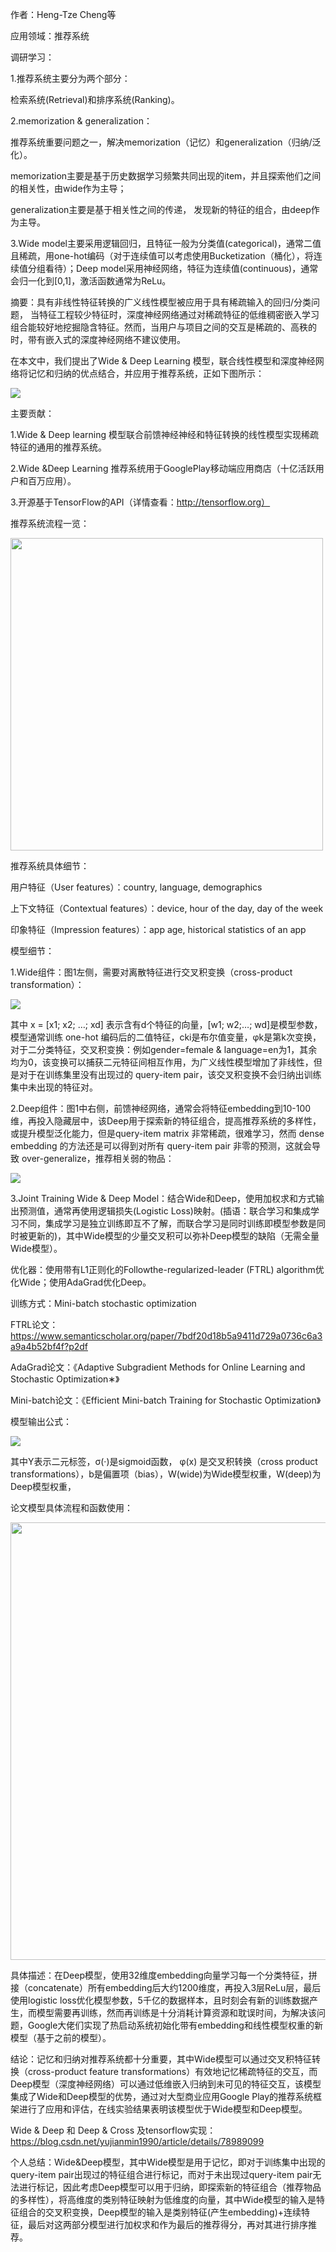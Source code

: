 作者：Heng-Tze Cheng等

应用领域：推荐系统

调研学习：

1.推荐系统主要分为两个部分：
	
检索系统(Retrieval)和排序系统(Ranking)。
	
2.memorization & generalization：
	
推荐系统重要问题之一，解决memorization（记忆）和generalization（归纳/泛化）。
	
memorization主要是基于历史数据学习频繁共同出现的item，并且探索他们之间的相关性，由wide作为主导；
	
generalization主要是基于相关性之间的传递， 发现新的特征的组合，由deep作为主导。
	
3.Wide model主要采用逻辑回归，且特征一般为分类值(categorical)，通常二值且稀疏，用one-hot编码（对于连续值可以考虑使用Bucketization（桶化），将连续值分组看待）；Deep model采用神经网络，特征为连续值(continuous)，通常会归一化到[0,1]，激活函数通常为ReLu。
	
摘要：具有非线性特征转换的广义线性模型被应用于具有稀疏输入的回归/分类问题， 当特征工程较少特征时，深度神经网络通过对稀疏特征的低维稠密嵌入学习组合能较好地挖掘隐含特征。然而，当用户与项目之间的交互是稀疏的、高秩的时，带有嵌入式的深度神经网络不建议使用。

在本文中，我们提出了Wide & Deep Learning 模型，联合线性模型和深度神经网络将记忆和归纳的优点结合，并应用于推荐系统，正如下图所示：

<img src="https://github.com/jm199504/Paper-Notes/blob/master/Wide%20%26%20Deep%20Learning%20for%20Recommender%20Systems/images/1.png">

主要贡献：

1.Wide & Deep learning 模型联合前馈神经神经和特征转换的线性模型实现稀疏特征的通用的推荐系统。

2.Wide  &Deep Learning 推荐系统用于GooglePlay移动端应用商店（十亿活跃用户和百万应用）。

3.开源基于TensorFlow的API（详情查看：http://tensorflow.org）

推荐系统流程一览：

<img src="https://github.com/jm199504/Paper-Notes/blob/master/Wide%20%26%20Deep%20Learning%20for%20Recommender%20Systems/images/2.png" width="500">

推荐系统具体细节：

用户特征（User features）：country, language, demographics

上下文特征（Contextual features）：device, hour of the day, day of the week

印象特征（Impression features）：app age, historical statistics of an app

模型细节：

1.Wide组件：图1左侧，需要对离散特征进行交叉积变换（cross-product transformation）：

<img src="https://github.com/jm199504/Paper-Notes/blob/master/Wide%20%26%20Deep%20Learning%20for%20Recommender%20Systems/images/3.png">

其中 x = [x1; x2; …; xd] 表示含有d个特征的向量，[w1; w2;…; wd]是模型参数，模型通常训练 one-hot 编码后的二值特征，cki是布尔值变量，φk是第k次变换，对于二分类特征，交叉积变换：例如gender=female & language=en为1，其余均为0，该变换可以捕获二元特征间相互作用，为广义线性模型增加了非线性，但是对于在训练集里没有出现过的 query-item pair，该交叉积变换不会归纳出训练集中未出现的特征对。

2.Deep组件：图1中右侧，前馈神经网络，通常会将特征embedding到10-100维，再投入隐藏层中，该Deep用于探索新的特征组合，提高推荐系统的多样性，或提升模型泛化能力，但是query-item matrix 非常稀疏，很难学习，然而 dense embedding 的方法还是可以得到对所有 query-item pair 非零的预测，这就会导致 over-generalize，推荐相关弱的物品：

<img src="https://github.com/jm199504/Paper-Notes/blob/master/Wide%20%26%20Deep%20Learning%20for%20Recommender%20Systems/images/4.png">

3.Joint Training Wide & Deep Model：结合Wide和Deep，使用加权求和方式输出预测值，通常再使用逻辑损失(Logistic Loss)映射。(插语：联合学习和集成学习不同，集成学习是独立训练即互不了解，而联合学习是同时训练即模型参数是同时被更新的)，其中Wide模型的少量交叉积可以弥补Deep模型的缺陷（无需全量Wide模型）。

优化器：使用带有L1正则化的Followthe-regularized-leader (FTRL) algorithm优化Wide；使用AdaGrad优化Deep。

训练方式：Mini-batch stochastic optimization

FTRL论文：https://www.semanticscholar.org/paper/7bdf20d18b5a9411d729a0736c6a3a9a4b52bf4f?p2df

AdaGrad论文：《Adaptive Subgradient Methods for Online Learning and Stochastic Optimization∗》

Mini-batch论文：《Efficient Mini-batch Training for Stochastic Optimization》

模型输出公式：

<img src="https://github.com/jm199504/Paper-Notes/blob/master/Wide%20%26%20Deep%20Learning%20for%20Recommender%20Systems/images/5.png">

其中Y表示二元标签，σ(·)是sigmoid函数， φ(x) 是交叉积转换（cross product transformations），b是偏置项（bias），W(wide)为Wide模型权重，W(deep)为Deep模型权重，

论文模型具体流程和函数使用：

<img src="https://github.com/jm199504/Paper-Notes/blob/master/Wide%20%26%20Deep%20Learning%20for%20Recommender%20Systems/images/6.png" width="700">

具体描述：在Deep模型，使用32维度embedding向量学习每一个分类特征，拼接（concatenate）所有embedding后大约1200维度，再投入3层ReLu层，最后使用logistic loss优化模型参数，5千亿的数据样本，且时刻会有新的训练数据产生，而模型需要再训练，然而再训练是十分消耗计算资源和耽误时间，为解决该问题，Google大佬们实现了热启动系统初始化带有embedding和线性模型权重的新模型（基于之前的模型）。

结论：记忆和归纳对推荐系统都十分重要，其中Wide模型可以通过交叉积特征转换（cross-product feature transformations）有效地记忆稀疏特征的交互，而Deep模型（深度神经网络）可以通过低维嵌入归纳到未可见的特征交互，该模型集成了Wide和Deep模型的优势，通过对大型商业应用Google Play的推荐系统框架进行了应用和评估，在线实验结果表明该模型优于Wide模型和Deep模型。

Wide & Deep 和 Deep & Cross 及tensorflow实现：https://blog.csdn.net/yujianmin1990/article/details/78989099

个人总结：Wide&Deep模型，其中Wide模型是用于记忆，即对于训练集中出现的query-item pair出现过的特征组合进行标记，而对于未出现过query-item pair无法进行标记，因此考虑Deep模型可以用于归纳，即探索新的特征组合（推荐物品的多样性），将高维度的类别特征映射为低维度的向量，其中Wide模型的输入是特征组合的交叉积变换，Deep模型的输入是类别特征(产生embedding)+连续特征，最后对这两部分模型进行加权求和作为最后的推荐得分，再对其进行排序推荐。
